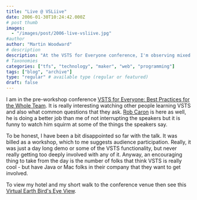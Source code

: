 ```yaml
---
title: "Live @ VSLiive"
date: 2006-01-30T10:24:42.000Z
# post thumb
images:
  - "/images/post/2006-live-vsliive.jpg"
#author
author: "Martin Woodward"
# description
description: "At the VSTS for Everyone conference, I'm observing mixed reactions to the workshop format and the excitement for VSTS among attendees."
# Taxonomies
categories: ["tfs", "technology", "maker", "web", "programming"]
tags: ["blog", "archive"]
type: "regular" # available type (regular or featured)
draft: false
---
```

I am in the pre-workshop conference [VSTS for Everyone: Best Practices for the Whole Team](http://www.ftponline.com/conferences/vslive/2006/sf/vsts.aspx).  It is really interesting watching other people learning VSTS and also what common questions that they ask.  [Rob Caron](http://blogs.msdn.com/robcaron/default.aspx) is here as well, he is doing a better job than me of not interrupting the speakers but it is funny to watch him squirm at some of the things the speakers say.

To be honest, I have been a bit disappointed so far with the talk.  It was billed as a workshop, which to me suggests audience participation.  Really, it was just a day long demo or some of the VSTS functionality, but never really getting too deeply involved with any of it.  Anyway, an encouraging thing to take from the day is the number of folks that think VSTS is really cool - but have Java or Mac folks in their company that they want to get involved.

To view my hotel and my short walk to the conference venue then see this [Virtual Earth Bird's Eye View](http://local.live.com/default.aspx?v=2&cp=37.784963~-122.40589&style=o&lvl=2&scene=1202678&sp=aN.37.784977_-122.405715_My%20Hotel%20Room_Where%20I%20am%20staying%20for%20VS%20Live~aN.37.785848_-122.406511_Local%20Apple%20Store_Wasted%20too%20much%20time%20here.~aN.37.783742_-122.403554_VS%20Live_).